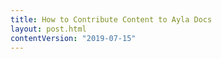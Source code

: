 ```yaml
---
title: How to Contribute Content to Ayla Docs
layout: post.html
contentVersion: "2019-07-15"
---
```


